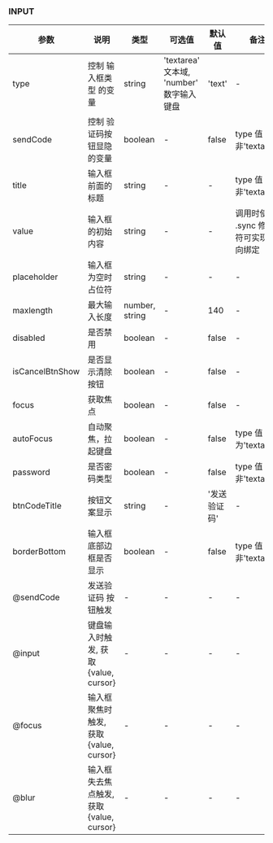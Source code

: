 ### INPUT

| 参数            | 说明                                    | 类型           | 可选值                                   | 默认值       | 备注                                  |
| --------------- | --------------------------------------- | -------------- | ---------------------------------------- | ------------ | ------------------------------------- |
| type            | 控制 输入框类型 的变量                  | string         | 'textarea' 文本域, 'number' 数字输入键盘 | 'text'       | -                                     |
| sendCode        | 控制 验证码按钮显隐 的变量              | boolean        | -                                        | false        | type 值非'textarea'                   |
| title           | 输入框前面的标题                        | string         | -                                        | -            | type 值非'textarea'                   |
| value           | 输入框的初始内容                        | string         | -                                        | -            | 调用时使用 .sync 修饰符可实现双向绑定 |
| placeholder     | 输入框为空时占位符                      | string         | -                                        | -            | -                                     |
| maxlength       | 最大输入长度                            | number, string | -                                        | 140          | -                                     |
| disabled        | 是否禁用                                | boolean        | -                                        | false        | -                                     |
| isCancelBtnShow | 是否显示清除按钮                        | boolean        | -                                        | false        | -                                     |
| focus           | 获取焦点                                | boolean        | -                                        | false        | -                                     |
| autoFocus       | 自动聚焦，拉起键盘                      | boolean        | -                                        | false        | type 值为'textarea'                   |
| password        | 是否密码类型                            | boolean        | -                                        | false        | type 值非'textarea'                   |
| btnCodeTitle    | 按钮文案显示                            | string         | -                                        | '发送验证码' | -                                     |
| borderBottom    | 输入框底部边框是否显示                  | boolean        | -                                        | false        | type 值非'textarea'                   |
| @sendCode       | 发送验证码 按钮触发                     | -              | -                                        | -            | -                                     |
| @input          | 键盘输入时触发, 获取{value, cursor}     | -              | -                                        | -            | -                                     |
| @focus          | 输入框聚焦时触发, 获取{value, cursor}   | -              | -                                        | -            | -                                     |
| @blur           | 输入框失去焦点触发, 获取{value, cursor} | -              | -                                        | -            | -                                     |
